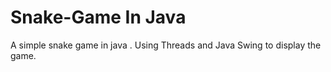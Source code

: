 # Snake-Game In Java

A simple snake game in java . Using Threads and Java Swing to display the game.
